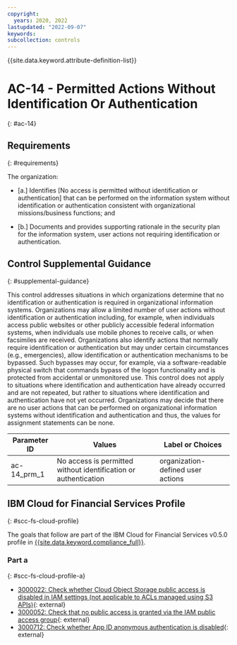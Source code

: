 ```yaml
---
copyright:
  years: 2020, 2022
lastupdated: "2022-09-07"
keywords: 
subcollection: controls
---
```



{{site.data.keyword.attribute-definition-list}}


# AC-14 - Permitted Actions Without Identification Or Authentication
{: #ac-14}

## Requirements
{: #requirements}

The organization:

- \[a.\] Identifies [No access is permitted without identification or authentication] that can be performed on the information system without identification or authentication consistent with organizational missions/business functions; and

- \[b.\] Documents and provides supporting rationale in the security plan for the information system, user actions not requiring identification or authentication.

## Control Supplemental Guidance
{: #supplemental-guidance}

This control addresses situations in which organizations determine that no identification or authentication is required in organizational information systems. Organizations may allow a limited number of user actions without identification or authentication including, for example, when individuals access public websites or other publicly accessible federal information systems, when individuals use mobile phones to receive calls, or when facsimiles are received. Organizations also identify actions that normally require identification or authentication but may under certain circumstances (e.g., emergencies), allow identification or authentication mechanisms to be bypassed. Such bypasses may occur, for example, via a software-readable physical switch that commands bypass of the logon functionality and is protected from accidental or unmonitored use. This control does not apply to situations where identification and authentication have already occurred and are not repeated, but rather to situations where identification and authentication have not yet occurred. Organizations may decide that there are no user actions that can be performed on organizational information systems without identification and authentication and thus, the values for assignment statements can be none.

| Parameter ID | Values | Label or Choices |
|---|---|---|
| ac-14_prm_1 | No access is permitted without identification or authentication | organization-defined user actions |


## IBM Cloud for Financial Services Profile
{: #scc-fs-cloud-profile}

The goals that follow are part of the IBM Cloud for Financial Services v0.5.0 profile in [{{site.data.keyword.compliance_full}}](/docs/security-compliance?topic=security-compliance-getting-started).

### Part a
{: #scc-fs-cloud-profile-a}

- [3000022: Check whether Cloud Object Storage public access is disabled in IAM settings (not applicable to ACLs managed using S3 APIs)](https://cloud.ibm.com/security-compliance/goals/3000022?page=profile&profile_id=2799&profile_type=1&profile_name=IBM%20Cloud%20for%20Financial%20Services%20v0.5.0){: external}
- [3000052: Check that no public access is granted via the IAM public access group](https://cloud.ibm.com/security-compliance/goals/3000052?page=profile&profile_id=2799&profile_type=1&profile_name=IBM%20Cloud%20for%20Financial%20Services%20v0.5.0){: external}
- [3000712: Check whether App ID anonymous authentication is disabled](https://cloud.ibm.com/security-compliance/goals/3000712?page=profile&profile_id=2799&profile_type=1&profile_name=IBM%20Cloud%20for%20Financial%20Services%20v0.5.0){: external}
